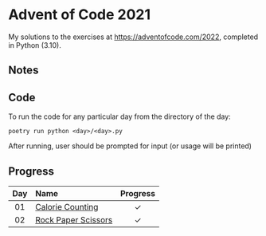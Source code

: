 # Advent of Code 2021

My solutions to the exercises at https://adventofcode.com/2022, completed in Python (3.10).

## Notes

## Code
To run the code for any particular day from the directory of the day:

```
poetry run python <day>/<day>.py
```

After running, user should be prompted for input (or usage will be printed)

## Progress

| Day | Name | Progress |
|:---:|:---|:---:|
| 01 | [Calorie Counting](https://adventofcode.com/2022/day/1) | ✓ |
| 02 | [Rock Paper Scissors](https://adventofcode.com/2022/day/2) | ✓ |
